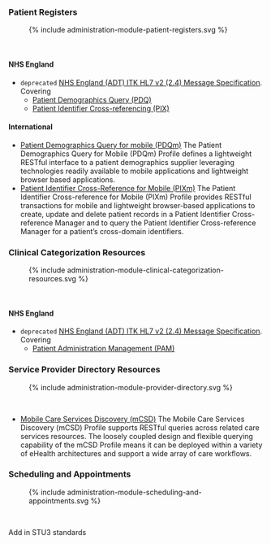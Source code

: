 
### Patient Registers

<figure>{% include administration-module-patient-registers.svg %}</figure>
<br clear="all"/>

#### NHS England
- `deprecated` <a href="HSCIC ITK HL7 V2 Message Specifications.pdf" target="_blank">NHS England (ADT) ITK HL7 v2 (2.4) Message Specification</a>. Covering
  - [Patient Demographics Query (PDQ)](https://profiles.ihe.net/ITI/TF/Volume1/ch-8.html)
  - [Patient Identifier Cross-referencing (PIX)](https://profiles.ihe.net/ITI/TF/Volume1/ch-5.html)
#### International
- [Patient Demographics Query for mobile (PDQm)](https://profiles.ihe.net/ITI/PDQm/index.html) The Patient Demographics Query for Mobile (PDQm) Profile defines a lightweight RESTful interface to a patient demographics supplier leveraging technologies readily available to mobile applications and lightweight browser based applications.
- [Patient Identifier Cross-Reference for Mobile (PIXm)](https://profiles.ihe.net/ITI/PIXm/index.html) The Patient Identifier Cross-reference for Mobile (PIXm) Profile provides RESTful transactions for mobile and lightweight browser-based applications to create, update and delete patient records in a Patient Identifier Cross-reference Manager and to query the Patient Identifier Cross-reference Manager for a patient’s cross-domain identifiers. 

### Clinical Categorization Resources

<figure>{% include administration-module-clinical-categorization-resources.svg %}</figure>
<br clear="all"/>

#### NHS England

- `deprecated` <a href="HSCIC ITK HL7 V2 Message Specifications.pdf" target="_blank">NHS England (ADT) ITK HL7 v2 (2.4) Message Specification</a>. Covering
  - [Patient Administration Management (PAM)](https://profiles.ihe.net/ITI/TF/Volume1/ch-14.html#14.2.1) 


### Service Provider Directory Resources

<figure>{% include administration-module-provider-directory.svg %}</figure>
<br clear="all"/>

- [Mobile Care Services Discovery (mCSD)](https://profiles.ihe.net/ITI/mCSD/index.html) The Mobile Care Services Discovery (mCSD) Profile supports RESTful queries across related care services resources. The loosely coupled design and flexible querying capability of the mCSD Profile means it can be deployed within a variety of eHealth architectures and support a wide array of care workflows.

### Scheduling and Appointments

<figure>{% include administration-module-scheduling-and-appointments.svg %}</figure>
<br clear="all"/>

Add in STU3 standards


